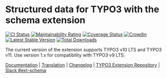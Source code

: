 # Structured data for TYPO3 with the schema extension

[![CI Status](https://github.com/brotkrueml/schema/workflows/CI/badge.svg?branch=master)](https://github.com/brotkrueml/schema/actions?query=workflow%3ACI)
[![Maintainability Rating](https://sonarcloud.io/api/project_badges/measure?project=brotkrueml_schema&metric=sqale_rating)](https://sonarcloud.io/dashboard?id=brotkrueml_schema)
[![Coverage Status](https://coveralls.io/repos/github/brotkrueml/schema/badge.svg?branch=master)](https://coveralls.io/github/brotkrueml/schema?branch=master)
[![Crowdin](https://badges.crowdin.net/typo3-extension-schema/localized.svg)](https://crowdin.com/project/typo3-extension-schema)
[![Latest Stable Version](https://img.shields.io/packagist/v/brotkrueml/schema.svg?label=stable)](https://packagist.org/packages/brotkrueml/schema)
[![Total Downloads](https://img.shields.io/packagist/dt/brotkrueml/schema.svg)](https://packagist.org/packages/brotkrueml/schema)

The current version of the extension supports TYPO3 v10 LTS and TYPO3 v11.
Use version 1.x for compatibility with TYPO3 v9 LTS.

[Documentation](https://docs.typo3.org/p/brotkrueml/schema/master/en-us/) |
[Translation](https://crowdin.com/project/typo3-extension-schema) |
[Changelog](https://github.com/brotkrueml/schema/blob/master/CHANGELOG.md) |
[TYPO3 Extension Repository](https://extensions.typo3.org/extension/schema/) |
[Slack #ext-schema](https://typo3.slack.com/)
